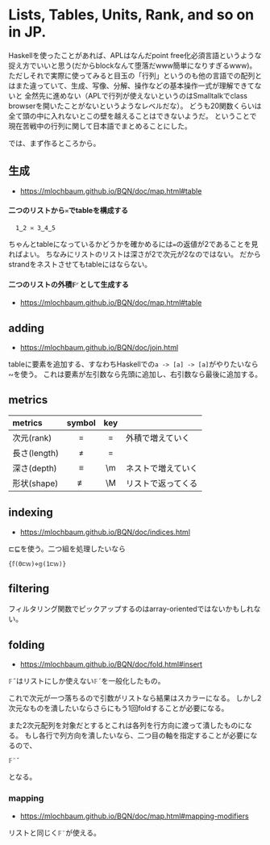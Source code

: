 # Lists, Tables, Units, Rank, and so on in JP.

Haskellを使ったことがあれば、APLはなんだpoint free化必須言語というような捉え方でいいと思う(だからblockなんて堕落だwww簡単になりすぎるwww)。
ただしそれで実際に使ってみると目玉の「行列」というのも他の言語での配列とはまた違っていて、生成、写像、分解、操作などの基本操作一式が理解できてないと
全然先に進めない（APLで行列が使えないというのはSmalltalkでclass browserを開いたことがないというようなレベルだな）。
どうも20関数くらいは全て頭の中に入れないとこの壁を越えることはできないようだ。
ということで現在苦戦中の行列に関して日本語でまとめることにした。

では、まず作るところから。

## 生成

- https://mlochbaum.github.io/BQN/doc/map.html#table

#### 二つのリストから`≍`でtableを構成する

```apl
  1‿2 ≍ 3‿4‿5
```

ちゃんとtableになっているかどうかを確かめるには`=`の返値が2であることを見ればよい。
ちなみにリストのリストは深さが2で次元が2なのではない。
だからstrandをネストさせてもtableにはならない。

#### 二つのリストの外積`𝔽⌜`として生成する

- https://mlochbaum.github.io/BQN/doc/map.html#table

## adding

- https://mlochbaum.github.io/BQN/doc/join.html

tableに要素を追加する、すなわちHaskellでの`a -> [a] -> [a]`がやりたいなら`∾`を使う。
これは要素が左引数なら先頭に追加し、右引数なら最後に追加する。

## metrics

| metrics     | symbol  | key |                    |
|:------------|:-------:|:---:|--------------------|
| 次元(rank)  |    =    |  =  | 外積で増えていく   |
| 長さ(length)|    ≠    | \=  |                    |
| 深さ(depth) |    ≡    | \m  | ネストで増えていく |
| 形状(shape) |    ≢    | \M  | リストで返ってくる |

## indexing

- https://mlochbaum.github.io/BQN/doc/indices.html

⊏⊑を使う。二つ組を処理したいなら

```APL
{𝕗(0⊏𝕨)⋄𝕘(1⊏𝕨)}
```

## filtering

フィルタリング関数でピックアップするのはarray-orientedではないかもしれない。

## folding

- https://mlochbaum.github.io/BQN/doc/fold.html#insert

 `𝔽˝`はリストにしか使えない`𝔽´`を一般化したもの。

これで次元が一つ落ちるので引数がリストなら結果はスカラーになる。
しかし2次元なものを潰したいならさらにもう1回foldすることが必要になる。

また2次元配列を対象だとするとこれは各列を行方向に渡って潰したものになる。
もし各行で列方向を潰したいなら、二つ目の軸を指定することが必要になるので、
```
𝔽¨˘
```
となる。

### mapping

- https://mlochbaum.github.io/BQN/doc/map.html#mapping-modifiers

リストと同じく`𝔽¨`が使える。
